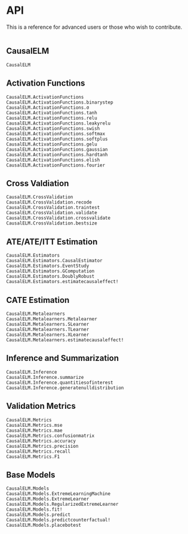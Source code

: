 # API
This is a reference for advanced users or those who wish to contribute.

```@index
```

## CausalELM
```@docs
CausalELM
```

## Activation Functions
```@docs
CausalELM.ActivationFunctions
CausalELM.ActivationFunctions.binarystep
CausalELM.ActivationFunctions.σ
CausalELM.ActivationFunctions.tanh
CausalELM.ActivationFunctions.relu
CausalELM.ActivationFunctions.leakyrelu
CausalELM.ActivationFunctions.swish
CausalELM.ActivationFunctions.softmax
CausalELM.ActivationFunctions.softplus
CausalELM.ActivationFunctions.gelu
CausalELM.ActivationFunctions.gaussian
CausalELM.ActivationFunctions.hardtanh
CausalELM.ActivationFunctions.elish
CausalELM.ActivationFunctions.fourier
```

## Cross Valdiation
```@docs
CausalELM.CrossValidation
CausalELM.CrossValidation.recode
CausalELM.CrossValidation.traintest
CausalELM.CrossValidation.validate
CausalELM.CrossValidation.crossvalidate
CausalELM.CrossValidation.bestsize
```

## ATE/ATE/ITT Estimation
```@docs
CausalELM.Estimators
CausalELM.Estimators.CausalEstimator
CausalELM.Estimators.EventStudy
CausalELM.Estimators.GComputation
CausalELM.Estimators.DoublyRobust
CausalELM.Estimators.estimatecausaleffect!
```

## CATE Estimation
```@docs
CausalELM.Metalearners
CausalELM.Metalearners.Metalearner
CausalELM.Metalearners.SLearner
CausalELM.Metalearners.TLearner
CausalELM.Metalearners.XLearner
CausalELM.Metalearners.estimatecausaleffect!
```

## Inference and Summarization
```@docs
CausalELM.Inference
CausalELM.Inference.summarize
CausalELM.Inference.quantitiesofinterest
CausalELM.Inference.generatenulldistribution
```

## Validation Metrics
```@docs
CausalELM.Metrics
CausalELM.Metrics.mse
CausalELM.Metrics.mae
CausalELM.Metrics.confusionmatrix
CausalELM.Metrics.accuracy
CausalELM.Metrics.precision
CausalELM.Metrics.recall
CausalELM.Metrics.F1
```

## Base Models
```@docs
CausalELM.Models
CausalELM.Models.ExtremeLearningMachine
CausalELM.Models.ExtremeLearner
CausalELM.Models.RegularizedExtremeLearner
CausalELM.Models.fit!
CausalELM.Models.predict
CausalELM.Models.predictcounterfactual!
CausalELM.Models.placebotest
```